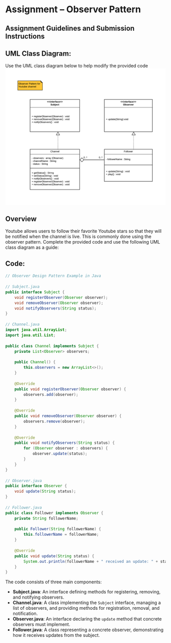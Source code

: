 # Assignment – Observer Pattern

## Assignment Guidelines and Submission Instructions

## UML Class Diagram:

Use the UML class diagram below to help modify the provided code
![UML Class Diagram](https://github.com/Daniel-Andarge/Software-Design-and-Architecture-Specialization--University-of-Alberta/blob/main/Course-2-Design-Patterns/Module-2-Behavioural-Design-Patterns/Assignments/Assignmet-2-Observer%20Pattern/UML_class_diagram_observer_pattern.png)

## Overview

Youtube allows users to follow their favorite Youtube stars so that they will be notified when the channel is live. This is commonly done using the observer pattern. Complete the provided code and use the following UML class diagram as a guide:

## Code:

```java
// Observer Design Pattern Example in Java

// Subject.java
public interface Subject {
    void registerObserver(Observer observer);
    void removeObserver(Observer observer);
    void notifyObservers(String status);
}

// Channel.java
import java.util.ArrayList;
import java.util.List;

public class Channel implements Subject {
    private List<Observer> observers;

    public Channel() {
        this.observers = new ArrayList<>();
    }

    @Override
    public void registerObserver(Observer observer) {
        observers.add(observer);
    }

    @Override
    public void removeObserver(Observer observer) {
        observers.remove(observer);
    }

    @Override
    public void notifyObservers(String status) {
        for (Observer observer : observers) {
            observer.update(status);
        }
    }
}

// Observer.java
public interface Observer {
    void update(String status);
}

// Follower.java
public class Follower implements Observer {
    private String followerName;

    public Follower(String followerName) {
        this.followerName = followerName;
    }

    @Override
    public void update(String status) {
        System.out.println(followerName + " received an update: " + status);
    }
}
```

The code consists of three main components:

- **Subject.java**: An interface defining methods for registering, removing, and notifying observers.
- **Channel.java**: A class implementing the `Subject` interface, managing a list of observers, and providing methods for registration, removal, and notification.
- **Observer.java**: An interface declaring the `update` method that concrete observers must implement.
- **Follower.java**: A class representing a concrete observer, demonstrating how it receives updates from the subject.
